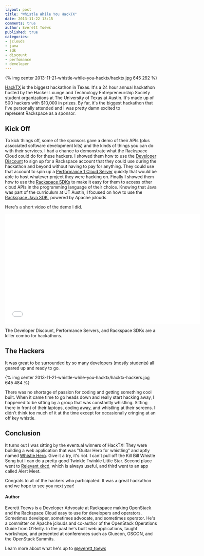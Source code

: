 ```yaml
---
layout: post
title: "Whistle While You HackTX"
date: 2013-11-22 13:15
comments: true
author: Everett Toews
published: true
categories:
- jclouds
- java
- sdk
- discount
- perfomance
- developer
---
```

{% img center 2013-11-21-whistle-while-you-hacktx/hacktx.jpg 645 292 %} 

[HackTX](http://hacktx.com/) is the biggest hackathon in Texas. It's a 24 hour annual hackathon hosted by the Hacker Lounge and Technology Entrepreneurship Society student organizations at The University of Texas at Austin. It's made up of 500 hackers with $10,000 in prizes. By far, it's the biggest hackathon that I've personally attended and I was pretty damn excited to represent Rackspace as a sponsor.

<!-- more -->

## Kick Off

To kick things off, some of the sponsors gave a demo of their APIs (plus associated software development kits) and the kinds of things you can do with their services. I had a chance to demonstrate what the Rackspace Cloud could do for these hackers. I showed them how to use the [Developer Discount](http://developer.rackspace.com/devtrial/) to sign up for a Rackspace account that they could use during the hackathon and beyond without having to pay for anything. They could use that account to spin up a [Performance 1 Cloud Server](http://developer.rackspace.com/blog/welcome-to-performance-cloud-servers-have-some-benchmarks.html) quickly that would be able to host whatever project they were hacking on. Finally I showed them how to use the [Rackspace SDKs](http://developer.rackspace.com/#home-sdks) to make it easy for them to access other cloud APIs in the programming language of their choice. Knowing that Java was part of the curriculum at UT Austin, I focused on how to use the [Rackspace Java SDK](http://jclouds.apache.org/documentation/quickstart/rackspace/), powered by Apache jclouds.

Here's a short video of the demo I did.

<center><iframe width="640" height="360" src="//www.youtube.com/embed/H05ljouBtzY?rel=0" frameborder="0" allowfullscreen></iframe></center>

The Developer Discount, Performance Servers, and Rackspace SDKs are a killer combo for hackathons.

## The Hackers

It was great to be surrounded by so many developers (mostly students) all geared up and ready to go.

{% img center 2013-11-21-whistle-while-you-hacktx/hacktx-hackers.jpg 645 484 %}

There was no shortage of passion for coding and getting something cool built. When it came time to go heads down and really start hacking away, I happened to be sitting by a group that was constantly whistling. Sitting there in front of their laptops, coding away, and whistling at their screens. I didn't think too much of it at the time except for occasionally cringing at an off key whistle.

## Conclusion

It turns out I was sitting by the eventual winners of HackTX! They were building a web application that was "Guitar Hero for whistling" and aptly named [Whistle Hero](http://whistle.riceapps.org/). Give it a try, it's riot. I can't pull off the Kill Bill Whistle Song but I can do a pretty good Twinkle Twinkle Little Star. Second place went to [Relevant xkcd](http://relevantxkcd.appspot.com/), which is always useful, and third went to an app called Alert Meet.

Congrats to all of the hackers who participated. It was a great hackathon and we hope to see you next year!

#### Author

Everett Toews is a Developer Advocate at Rackspace making OpenStack and the Rackspace Cloud easy to use for developers and operators. Sometimes developer, sometimes advocate, and sometimes operator. He's a committer on Apache jclouds and co-author of the OpenStack Operations Guide from O'Reilly. In the past he's built web applications, taught workshops, and presented at conferences such as Gluecon, OSCON, and the OpenStack Summits.

Learn more about what he's up to [@everett_toews](http://twitter.com/everett_toews)
